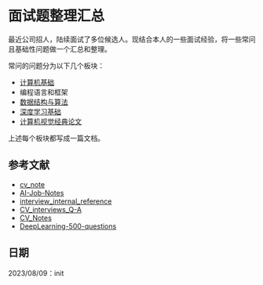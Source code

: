 # 面试题整理汇总

最近公司招人，陆续面试了多位候选人。现结合本人的一些面试经验，将一些常问且基础性问题做一个汇总和整理。

常问的问题分为以下几个板块：

* [计算机基础](2023_08/interview_Q_A/cs_basic.md)
* 编程语言和框架
* [数据结构与算法](2023_08/interview_Q_A/ds_and_algorithms.md)
* [深度学习基础](deep_learning_basic.md)
* [计算机视觉经典论文](2023_08/interview_Q_A/classic_paper.md)

上述每个板块都写成一篇文档。

## 参考文献

* [cv_note](https://github.com/HarleysZhang/cv_note)
* [AI-Job-Notes](https://github.com/amusi/AI-Job-Notes)
* [interview_internal_reference](https://github.com/0voice/interview_internal_reference)
* [CV_interviews_Q-A](https://github.com/GYee/CV_interviews_Q-A)
* [CV_Notes](https://github.com/Liber-coder/CV_Notes)
* [DeepLearning-500-questions](https://github.com/scutan90/DeepLearning-500-questions)

## 日期

2023/08/09：init
